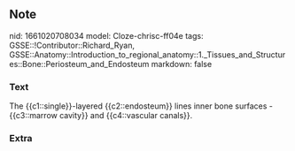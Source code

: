 ## Note
nid: 1661020708034
model: Cloze-chrisc-ff04e
tags: GSSE::!Contributor::Richard_Ryan, GSSE::Anatomy::Introduction_to_regional_anatomy::1._Tissues_and_Structures::Bone::Periosteum_and_Endosteum
markdown: false

### Text
<div class="toggle">
  The {{c1::single}}-layered {{c2::endosteum}} lines inner bone
  surfaces - {{c3::marrow cavity}} and {{c4::vascular canals}}.
</div>

### Extra

